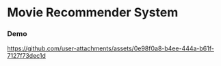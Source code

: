 # Movie Recommender System
### Demo

https://github.com/user-attachments/assets/0e98f0a8-b4ee-444a-b61f-7127f73dec1d

